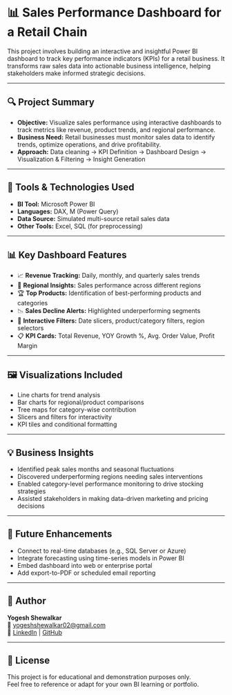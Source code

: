# 📊 Sales Performance Dashboard for a Retail Chain

This project involves building an interactive and insightful Power BI dashboard to track key performance indicators (KPIs) for a retail business. It transforms raw sales data into actionable business intelligence, helping stakeholders make informed strategic decisions.

---

## 🔍 Project Summary

- **Objective:** Visualize sales performance using interactive dashboards to track metrics like revenue, product trends, and regional performance.
- **Business Need:** Retail businesses must monitor sales data to identify trends, optimize operations, and drive profitability.
- **Approach:** Data cleaning → KPI Definition → Dashboard Design → Visualization & Filtering → Insight Generation

---

## 🧰 Tools & Technologies Used

- **BI Tool:** Microsoft Power BI  
- **Languages:** DAX, M (Power Query)  
- **Data Source:** Simulated multi-source retail sales data  
- **Other Tools:** Excel, SQL (for preprocessing)

---

## 📊 Key Dashboard Features

- 📈 **Revenue Tracking:** Daily, monthly, and quarterly sales trends  
- 📍 **Regional Insights:** Sales performance across different regions  
- 🏆 **Top Products:** Identification of best-performing products and categories  
- 📉 **Sales Decline Alerts:** Highlighted underperforming segments  
- 🔄 **Interactive Filters:** Date slicers, product/category filters, region selectors  
- 📋 **KPI Cards:** Total Revenue, YOY Growth %, Avg. Order Value, Profit Margin

---

## 🖼️ Visualizations Included

- Line charts for trend analysis  
- Bar charts for regional/product comparisons  
- Tree maps for category-wise contribution  
- Slicers and filters for interactivity  
- KPI tiles and conditional formatting

---

## 💡 Business Insights

- Identified peak sales months and seasonal fluctuations  
- Discovered underperforming regions needing sales interventions  
- Enabled category-level performance monitoring to drive stocking strategies  
- Assisted stakeholders in making data-driven marketing and pricing decisions

---

## 🚀 Future Enhancements

- Connect to real-time databases (e.g., SQL Server or Azure)  
- Integrate forecasting using time-series models in Power BI  
- Embed dashboard into web or enterprise portal  
- Add export-to-PDF or scheduled email reporting

---

## 👤 Author

**Yogesh Shewalkar**  
📧 [yogeshshewalkar02@gmail.com](mailto:yogeshshewalkar02@gmail.com)  
🔗 [LinkedIn](https://www.linkedin.com/in/shewalkar-yogesh) | [GitHub](https://github.com/shewalkar-yogesh)

---

## 📄 License

This project is for educational and demonstration purposes only.  
Feel free to reference or adapt for your own BI learning or portfolio.
